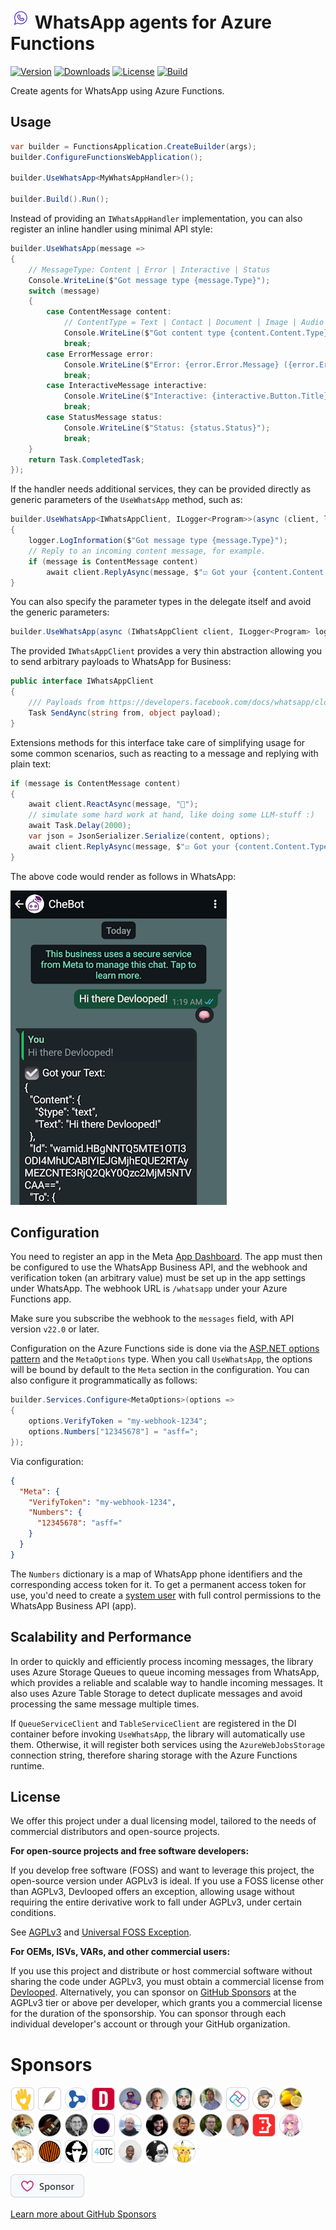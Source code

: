 ![Icon](assets/img/icon.png) WhatsApp agents for Azure Functions
============

[![Version](https://img.shields.io/nuget/vpre/Devlooped.WhatsApp.svg?color=royalblue)](https://www.nuget.org/packages/Devlooped.WhatsApp)
[![Downloads](https://img.shields.io/nuget/dt/Devlooped.WhatsApp.svg?color=green)](https://www.nuget.org/packages/Devlooped.WhatsApp)
[![License](https://img.shields.io/github/license/devlooped/WhatsApp.svg?color=blue)](https://github.com//devlooped/WhatsApp/blob/main/license.txt)
[![Build](https://github.com/devlooped/WhatsApp/actions/workflows/build.yml/badge.svg?branch=main)](https://github.com/devlooped/WhatsApp/actions/workflows/build.yml)

<!-- #content -->

Create agents for WhatsApp using Azure Functions.

## Usage

```csharp
var builder = FunctionsApplication.CreateBuilder(args);
builder.ConfigureFunctionsWebApplication();

builder.UseWhatsApp<MyWhatsAppHandler>();

builder.Build().Run();
```

Instead of providing an `IWhatsAppHandler` implementation, you can also 
register an inline handler using minimal API style:

```csharp
builder.UseWhatsApp(message =>
{
    // MessageType: Content | Error | Interactive | Status
    Console.WriteLine($"Got message type {message.Type}"); 
    switch (message)
    {
        case ContentMessage content:
            // ContentType = Text | Contact | Document | Image | Audio | Video | Location | Unknown (raw JSON)
            Console.WriteLine($"Got content type {content.Content.Type}"); 
            break;
        case ErrorMessage error:
            Console.WriteLine($"Error: {error.Error.Message} ({error.Error.Code})");
            break;
        case InteractiveMessage interactive:
            Console.WriteLine($"Interactive: {interactive.Button.Title} ({interactive.Button.Id})");
            break;
        case StatusMessage status:
            Console.WriteLine($"Status: {status.Status}");
            break;
    }
    return Task.CompletedTask;
});
```

If the handler needs additional services, they can be provided directly 
as generic parameters of the `UseWhatsApp` method, such as:

```csharp
builder.UseWhatsApp<IWhatsAppClient, ILogger<Program>>(async (client, logger, message) =>
{
    logger.LogInformation($"Got message type {message.Type}");
    // Reply to an incoming content message, for example.
    if (message is ContentMessage content)
        await client.ReplyAsync(message, $"☑️ Got your {content.Content.Type}");
}
```

You can also specify the parameter types in the delegate itself and avoid the 
generic parameters:

```csharp
builder.UseWhatsApp(async (IWhatsAppClient client, ILogger<Program> logger, Message message) =>
```

The provided `IWhatsAppClient` provides a very thin abstraction allowing you to send 
arbitrary payloads to WhatsApp for Business:

```csharp
public interface IWhatsAppClient
{
    /// Payloads from https://developers.facebook.com/docs/whatsapp/cloud-api/reference/messages
    Task SendAync(string from, object payload);
}
```

Extensions methods for this interface take care of simplifying usage for some 
common scenarios, such as reacting to a message and replying with plain text:

```csharp
if (message is ContentMessage content)
{
    await client.ReactAsync(message, "🧠");
    // simulate some hard work at hand, like doing some LLM-stuff :)
    await Task.Delay(2000);
    var json = JsonSerializer.Serialize(content, options);
    await client.ReplyAsync(message, $"☑️ Got your {content.Content.Type}:\r\n{json}");
}
```

The above code would render as follows in WhatsApp:

![](https://raw.githubusercontent.com/devlooped/WhatsApp/main/assets/img/whatsapp.png)


## Configuration

You need to register an app in the Meta [App Dashboard](https://developers.facebook.com/apps/). 
The app must then be configured to use the WhatsApp Business API, and the webhook and 
verification token (an arbitrary value) must be set up in the app settings under WhatsApp. 
The webhook URL is `/whatsapp` under your Azure Functions app.

Make sure you subscribe the webhook to the `messages` field, with API version `v22.0` or later.

Configuration on the Azure Functions side is done via the 
[ASP.NET options pattern](https://learn.microsoft.com/en-us/aspnet/core/fundamentals/configuration/options) 
and the `MetaOptions` type. When you call `UseWhatsApp`, the options will be bound by 
default to the `Meta` section in the configuration. You can also configure it programmatically 
as follows:

```csharp
builder.Services.Configure<MetaOptions>(options =>
{
    options.VerifyToken = "my-webhook-1234";
    options.Numbers["12345678"] = "asff=";
});
```

Via configuration:

```json
{
  "Meta": {
    "VerifyToken": "my-webhook-1234",
    "Numbers": {
      "12345678": "asff="
    }
  }
}
```

The `Numbers` dictionary is a map of WhatsApp phone identifiers and the 
corresponding access token for it. To get a permanent access token for 
use, you'd need to create a [system user](https://business.facebook.com/latest/settings/system_users) 
with full control permissions to the WhatsApp Business API (app).

## Scalability and Performance

In order to quickly and efficiently process incoming messages, the library uses 
Azure Storage Queues to queue incoming messages from WhatsApp, which provides 
a reliable and scalable way to handle incoming messages. It also uses Azure Table Storage 
to detect duplicate messages and avoid processing the same message multiple times.

If `QueueServiceClient` and `TableServiceClient` are registered in the DI container 
before invoking `UseWhatsApp`, the library will automatically use them. Otherwise, 
it will register both services using the `AzureWebJobsStorage` connection string, 
therefore sharing storage with the Azure Functions runtime.

## License

We offer this project under a dual licensing model, tailored to the needs 
of commercial distributors and open-source projects.

**For open-source projects and free software developers:**

If you develop free software (FOSS) and want to leverage this project, 
the open-source version under AGPLv3 is ideal. 
If you use a FOSS license other than AGPLv3, Devlooped offers an exception, 
allowing usage without requiring the entire derivative work to fall under 
AGPLv3, under certain conditions.

See [AGPLv3](https://opensource.org/license/agpl-v3) and 
[Universal FOSS Exception](https://oss.oracle.com/licenses/universal-foss-exception/).

**For OEMs, ISVs, VARs, and other commercial users:**

If you use this project and distribute or host commercial software without 
sharing the code under AGPLv3, you must obtain a commercial license from 
[Devlooped](mailto:hello@devlooped.com). Alternatively, you can sponsor 
on [GitHub Sponsors](https://github.com/sponsors/devlooped) at the AGPLv3 
tier or above per developer, which grants you a commercial license for 
the duration of the sponsorship. You can sponsor through each individual 
developer's account or through your GitHub organization.

<!-- #content -->
<!-- include https://github.com/devlooped/sponsors/raw/main/footer.md -->
# Sponsors 

<!-- sponsors.md -->
[![Clarius Org](https://raw.githubusercontent.com/devlooped/sponsors/main/.github/avatars/clarius.png "Clarius Org")](https://github.com/clarius)
[![MFB Technologies, Inc.](https://raw.githubusercontent.com/devlooped/sponsors/main/.github/avatars/MFB-Technologies-Inc.png "MFB Technologies, Inc.")](https://github.com/MFB-Technologies-Inc)
[![Torutek](https://raw.githubusercontent.com/devlooped/sponsors/main/.github/avatars/torutek-gh.png "Torutek")](https://github.com/torutek-gh)
[![DRIVE.NET, Inc.](https://raw.githubusercontent.com/devlooped/sponsors/main/.github/avatars/drivenet.png "DRIVE.NET, Inc.")](https://github.com/drivenet)
[![Keith Pickford](https://raw.githubusercontent.com/devlooped/sponsors/main/.github/avatars/Keflon.png "Keith Pickford")](https://github.com/Keflon)
[![Thomas Bolon](https://raw.githubusercontent.com/devlooped/sponsors/main/.github/avatars/tbolon.png "Thomas Bolon")](https://github.com/tbolon)
[![Kori Francis](https://raw.githubusercontent.com/devlooped/sponsors/main/.github/avatars/kfrancis.png "Kori Francis")](https://github.com/kfrancis)
[![Toni Wenzel](https://raw.githubusercontent.com/devlooped/sponsors/main/.github/avatars/twenzel.png "Toni Wenzel")](https://github.com/twenzel)
[![Uno Platform](https://raw.githubusercontent.com/devlooped/sponsors/main/.github/avatars/unoplatform.png "Uno Platform")](https://github.com/unoplatform)
[![Dan Siegel](https://raw.githubusercontent.com/devlooped/sponsors/main/.github/avatars/dansiegel.png "Dan Siegel")](https://github.com/dansiegel)
[![Reuben Swartz](https://raw.githubusercontent.com/devlooped/sponsors/main/.github/avatars/rbnswartz.png "Reuben Swartz")](https://github.com/rbnswartz)
[![Jacob Foshee](https://raw.githubusercontent.com/devlooped/sponsors/main/.github/avatars/jfoshee.png "Jacob Foshee")](https://github.com/jfoshee)
[![](https://raw.githubusercontent.com/devlooped/sponsors/main/.github/avatars/Mrxx99.png "")](https://github.com/Mrxx99)
[![Eric Johnson](https://raw.githubusercontent.com/devlooped/sponsors/main/.github/avatars/eajhnsn1.png "Eric Johnson")](https://github.com/eajhnsn1)
[![Ix Technologies B.V.](https://raw.githubusercontent.com/devlooped/sponsors/main/.github/avatars/IxTechnologies.png "Ix Technologies B.V.")](https://github.com/IxTechnologies)
[![David JENNI](https://raw.githubusercontent.com/devlooped/sponsors/main/.github/avatars/davidjenni.png "David JENNI")](https://github.com/davidjenni)
[![Jonathan ](https://raw.githubusercontent.com/devlooped/sponsors/main/.github/avatars/Jonathan-Hickey.png "Jonathan ")](https://github.com/Jonathan-Hickey)
[![Charley Wu](https://raw.githubusercontent.com/devlooped/sponsors/main/.github/avatars/akunzai.png "Charley Wu")](https://github.com/akunzai)
[![Ken Bonny](https://raw.githubusercontent.com/devlooped/sponsors/main/.github/avatars/KenBonny.png "Ken Bonny")](https://github.com/KenBonny)
[![Simon Cropp](https://raw.githubusercontent.com/devlooped/sponsors/main/.github/avatars/SimonCropp.png "Simon Cropp")](https://github.com/SimonCropp)
[![agileworks-eu](https://raw.githubusercontent.com/devlooped/sponsors/main/.github/avatars/agileworks-eu.png "agileworks-eu")](https://github.com/agileworks-eu)
[![sorahex](https://raw.githubusercontent.com/devlooped/sponsors/main/.github/avatars/sorahex.png "sorahex")](https://github.com/sorahex)
[![Zheyu Shen](https://raw.githubusercontent.com/devlooped/sponsors/main/.github/avatars/arsdragonfly.png "Zheyu Shen")](https://github.com/arsdragonfly)
[![Vezel](https://raw.githubusercontent.com/devlooped/sponsors/main/.github/avatars/vezel-dev.png "Vezel")](https://github.com/vezel-dev)
[![ChilliCream](https://raw.githubusercontent.com/devlooped/sponsors/main/.github/avatars/ChilliCream.png "ChilliCream")](https://github.com/ChilliCream)
[![4OTC](https://raw.githubusercontent.com/devlooped/sponsors/main/.github/avatars/4OTC.png "4OTC")](https://github.com/4OTC)
[![Vincent Limo](https://raw.githubusercontent.com/devlooped/sponsors/main/.github/avatars/v-limo.png "Vincent Limo")](https://github.com/v-limo)
[![Jordan S. Jones](https://raw.githubusercontent.com/devlooped/sponsors/main/.github/avatars/jordansjones.png "Jordan S. Jones")](https://github.com/jordansjones)
[![domischell](https://raw.githubusercontent.com/devlooped/sponsors/main/.github/avatars/DominicSchell.png "domischell")](https://github.com/DominicSchell)


<!-- sponsors.md -->

[![Sponsor this project](https://raw.githubusercontent.com/devlooped/sponsors/main/sponsor.png "Sponsor this project")](https://github.com/sponsors/devlooped)
&nbsp;

[Learn more about GitHub Sponsors](https://github.com/sponsors)

<!-- https://github.com/devlooped/sponsors/raw/main/footer.md -->
